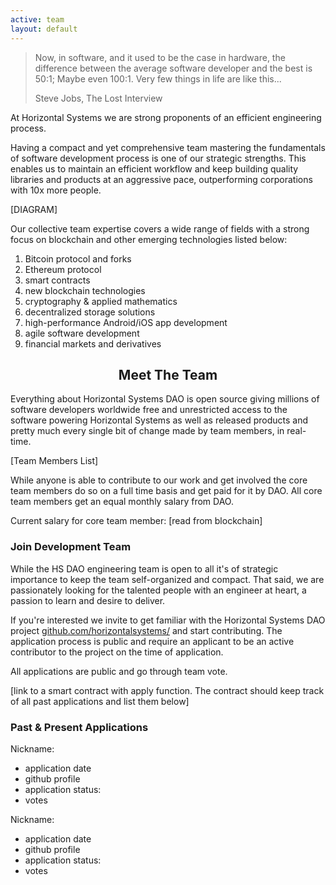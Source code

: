 ```yaml
---
active: team
layout: default
---
```


>Now, in software, and it used to be the case in hardware, the difference between the average software developer and the best is 50:1; Maybe even 100:1. Very few things in life are like this...
>
>Steve Jobs, The Lost Interview

At Horizontal Systems we are strong proponents of an efficient engineering process. 

Having a compact and yet comprehensive team mastering the fundamentals of software development process is one of our strategic strengths. This enables us to maintain an efficient workflow and keep building quality libraries and products at an aggressive pace, outperforming corporations with 10x more people.

[DIAGRAM]

Our collective team expertise covers a wide range of fields with a strong focus on blockchain and other emerging technologies listed below:

1. Bitcoin protocol and forks
2. Ethereum protocol
3. smart contracts 
4. new blockchain technologies
4. cryptography & applied mathematics
5. decentralized storage solutions
6. high-performance Android/iOS app development
7. agile software development
8. financial markets and derivatives


<h2><center>Meet The Team</center></h2>

Everything about Horizontal Systems DAO is open source giving millions of software developers worldwide free and unrestricted access to the software powering Horizontal Systems as well as released products and pretty much every single bit of change made by team members, in real-time.

[Team Members List]

While anyone is able to contribute to our work and get involved the core team members do so on a full time basis and get paid for it by DAO. All core team members get an equal monthly salary from DAO.

Current salary for core team member: [read from blockchain]


### Join Development Team

While the HS DAO engineering team is open to all it's of strategic importance to keep the team self-organized and compact. That said, we are passionately looking for the talented people with an engineer at heart, a passion to learn and desire to deliver. 

If you're interested we invite to get familiar with the Horizontal Systems DAO project [github.com/horizontalsystems/](https://github.com/horizontalsystems/) and start contributing. The application process is public and require an applicant to be an active contributor to the project on the time of application.

All applications are public and go through team vote.

[link to a smart contract with apply function. The contract should keep track of all past applications and list them below]


### Past & Present Applications

Nickname: 

- application date
- github profile
- application status:
- votes

Nickname: 

- application date
- github profile
- application status:
- votes


